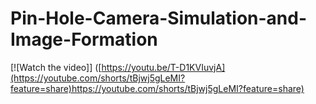 # Pin-Hole-Camera-Simulation-and-Image-Formation


[![Watch the video]]  ([https://youtu.be/T-D1KVIuvjA](https://youtube.com/shorts/tBjwj5gLeMI?feature=share)https://youtube.com/shorts/tBjwj5gLeMI?feature=share)

